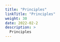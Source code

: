 ```yaml
---
title: "Principles"
linkTitle: "Principles"
weight: 30
date: 2022-02-2
description: >
  Principles
---
```

